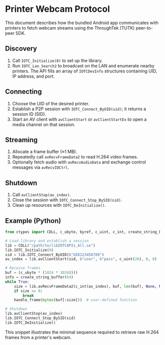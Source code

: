# Printer Webcam Protocol

This document describes how the bundled Android app communicates with printers to fetch webcam streams using the ThroughTek (TUTK) peer-to-peer SDK.

## Discovery

1. Call `IOTC_Initialize(0)` to set up the library.
2. Run `IOTC_Lan_Search2` to broadcast on the LAN and enumerate nearby printers. The API fills an array of `IOTCDevInfo` structures containing UID, IP address, and port.

## Connecting

1. Choose the UID of the desired printer.
2. Establish a P2P session with `IOTC_Connect_ByUID(uid)`; it returns a session ID (SID).
3. Start an AV client with `avClientStart` or `avClientStartEx` to open a media channel on that session.

## Streaming

1. Allocate a frame buffer (≈1 MB).
2. Repeatedly call `avRecvFrameData2` to read H.264 video frames.
3. Optionally fetch audio with `avRecvAudioData` and exchange control messages via `avRecvIOCtrl`.

## Shutdown

1. Call `avClientStop(av_index)`.
2. Close the session with `IOTC_Connect_Stop_BySID(sid)`.
3. Clean up resources with `IOTC_DeInitialize()`.

## Example (Python)

```python
from ctypes import CDLL, c_ubyte, byref, c_uint, c_int, create_string_buffer

# Load library and establish a session
lib = CDLL("/path/to/libIOTCAPIs_All.so")
lib.IOTC_Initialize(0)
sid = lib.IOTC_Connect_ByUID(b"UID123456789")
av_index = lib.avClientStart(sid, b"user", b"pass", c_uint(20), 0, 0)

# Receive frames
buf = (c_ubyte * (1024 * 1024))()
info = create_string_buffer(64)
while True:
    size = lib.avRecvFrameData2(c_int(av_index), buf, len(buf), None, None, byref(info), None, None)
    if size <= 0:
        break
    handle_frame(bytes(buf[:size]))  # user-defined function

# Shutdown
lib.avClientStop(av_index)
lib.IOTC_Connect_Stop_BySID(sid)
lib.IOTC_DeInitialize()
```

This snippet illustrates the minimal sequence required to retrieve raw H.264 frames from a printer's webcam.
